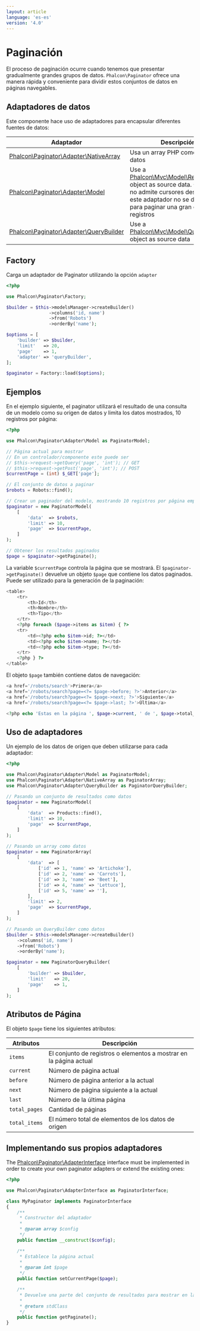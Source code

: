 ```yaml
---
layout: article
language: 'es-es'
version: '4.0'
---
```


<a name='overview'></a>

# Paginación

El proceso de paginación ocurre cuando tenemos que presentar gradualmente grandes grupos de datos. `Phalcon\Paginator` ofrece una manera rápida y conveniente para dividir estos conjuntos de datos en páginas navegables.

<a name='data-adapters'></a>

## Adaptadores de datos

Este componente hace uso de adaptadores para encapsular diferentes fuentes de datos:

| Adaptador                                                                               | Descripción                                                                                                                                                                                                         |
| --------------------------------------------------------------------------------------- | ------------------------------------------------------------------------------------------------------------------------------------------------------------------------------------------------------------------- |
| [Phalcon\Paginator\Adapter\NativeArray](api/Phalcon_Paginator_Adapter_NativeArray)   | Usa un array PHP como origen de datos                                                                                                                                                                               |
| [Phalcon\Paginator\Adapter\Model](api/Phalcon_Paginator_Adapter_Model)               | Use a [Phalcon\Mvc\Model\Resultset](api/Phalcon_Mvc_Model_Resultset) object as source data. Como PDO no admite cursores desplazables, este adaptador no se debe usar para paginar una gran cantidad de registros |
| [Phalcon\Paginator\Adapter\QueryBuilder](api/Phalcon_Paginator_Adapter_QueryBuilder) | Use a [Phalcon\Mvc\Model\Query\Builder](api/Phalcon_Mvc_Model_Query_Builder) object as source data                                                                                                              |

<a name='factory'></a>

## Factory

Carga un adaptador de Paginator utilizando la opción `adapter`

```php
<?php

use Phalcon\Paginator\Factory;

$builder = $this->modelsManager->createBuilder()
                ->columns('id, name')
                ->from('Robots')
                ->orderBy('name');

$options = [
    'builder' => $builder,
    'limit'   => 20,
    'page'    => 1,
    'adapter' => 'queryBuilder',
];

$paginator = Factory::load($options);

```

<a name='examples'></a>

## Ejemplos

En el ejemplo siguiente, el paginator utilizará el resultado de una consulta de un modelo como su origen de datos y limita los datos mostrados, 10 registros por página:

```php
<?php

use Phalcon\Paginator\Adapter\Model as PaginatorModel;

// Página actual para mostrar
// En un controlador/componente este puede ser
// $this->request->getQuery('page', 'int'); // GET
// $this->request->getPost('page', 'int'); // POST
$currentPage = (int) $_GET['page'];

// El conjunto de datos a paginar
$robots = Robots::find();

// Crear un paginador del modelo, mostrando 10 registros por página empezando desde $currentPage
$paginator = new PaginatorModel(
    [
        'data'  => $robots,
        'limit' => 10,
        'page'  => $currentPage,
    ]
);

// Obtener los resultados paginados
$page = $paginator->getPaginate();
```

La variable `$currentPage` controla la página que se mostrará. El `$paginator->getPaginate()` devuelve un objeto `$page` que contiene los datos paginados. Puede ser utilizado para la generación de la paginación:

```php
<table>
    <tr>
        <th>Id</th>
        <th>Nombre</th>
        <th>Tipo</th>
    </tr>
    <?php foreach ($page->items as $item) { ?>
    <tr>
        <td><?php echo $item->id; ?></td>
        <td><?php echo $item->name; ?></td>
        <td><?php echo $item->type; ?></td>
    </tr>
    <?php } ?>
</table>
```

El objeto `$page` también contiene datos de navegación:

```php
<a href='/robots/search'>Primera</a>
<a href='/robots/search?page=<?= $page->before; ?>'>Anterior</a>
<a href='/robots/search?page=<?= $page->next; ?>'>Siguiente</a>
<a href='/robots/search?page=<?= $page->last; ?>'>Última</a>

<?php echo 'Estas en la página ', $page->current, ' de ', $page->total_pages; ?>
```

<a name='using-adapters'></a>

## Uso de adaptadores

Un ejemplo de los datos de origen que deben utilizarse para cada adaptador:

```php
<?php

use Phalcon\Paginator\Adapter\Model as PaginatorModel;
use Phalcon\Paginator\Adapter\NativeArray as PaginatorArray;
use Phalcon\Paginator\Adapter\QueryBuilder as PaginatorQueryBuilder;

// Pasando un conjunto de resultados como datos
$paginator = new PaginatorModel(
    [
        'data'  => Products::find(),
        'limit' => 10,
        'page'  => $currentPage,
    ]
);

// Pasando un array como datos
$paginator = new PaginatorArray(
    [
        'data'  => [
            ['id' => 1, 'name' => 'Artichoke'],
            ['id' => 2, 'name' => 'Carrots'],
            ['id' => 3, 'name' => 'Beet'],
            ['id' => 4, 'name' => 'Lettuce'],
            ['id' => 5, 'name' => ''],
        ],
        'limit' => 2,
        'page'  => $currentPage,
    ]
);

// Pasando un QueryBuilder como datos
$builder = $this->modelsManager->createBuilder()
    ->columns('id, name')
    ->from('Robots')
    ->orderBy('name');

$paginator = new PaginatorQueryBuilder(
    [
        'builder' => $builder,
        'limit'   => 20,
        'page'    => 1,
    ]
);
```

<a name='page-attributes'></a>

## Atributos de Página

El objeto `$page` tiene los siguientes atributos:

| Atributos     | Descripción                                                        |
| ------------- | ------------------------------------------------------------------ |
| `items`       | El conjunto de registros o elementos a mostrar en la página actual |
| `current`     | Número de página actual                                            |
| `before`      | Número de página anterior a la actual                              |
| `next`        | Número de página siguiente a la actual                             |
| `last`        | Número de la última página                                         |
| `total_pages` | Cantidad de páginas                                                |
| `total_items` | El número total de elementos de los datos de origen                |

<a name='custom'></a>

## Implementando sus propios adaptadores

The [Phalcon\Paginator\AdapterInterface](api/Phalcon_Paginator_AdapterInterface) interface must be implemented in order to create your own paginator adapters or extend the existing ones:

```php
<?php

use Phalcon\Paginator\AdapterInterface as PaginatorInterface;

class MyPaginator implements PaginatorInterface
{
    /**
     * Constructor del adaptador
     *
     * @param array $config
     */
    public function __construct($config);

    /**
     * Establece la página actual
     *
     * @param int $page
     */
    public function setCurrentPage($page);

    /**
     * Devuelve una parte del conjunto de resultados para mostrar en la paginación
     *
     * @return stdClass
     */
    public function getPaginate();
}
```